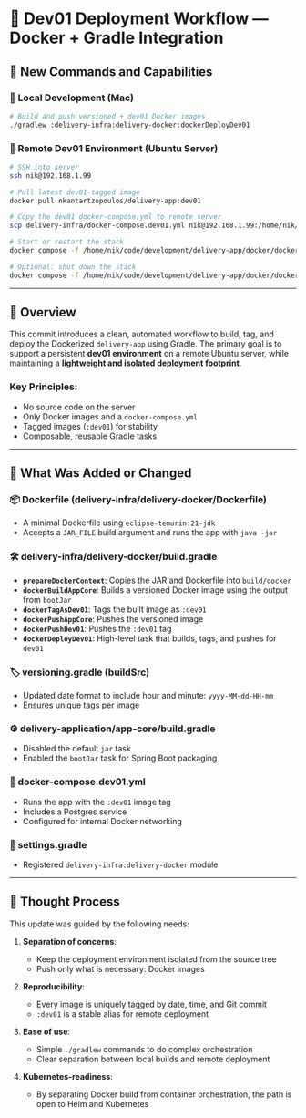 # 🐳 Dev01 Deployment Workflow — Docker + Gradle Integration

## 🔧 New Commands and Capabilities

### 🔁 Local Development (Mac)
```bash
# Build and push versioned + dev01 Docker images
./gradlew :delivery-infra:delivery-docker:dockerDeployDev01
```

### 🐧 Remote Dev01 Environment (Ubuntu Server)
```bash
# SSH into server
ssh nik@192.168.1.99

# Pull latest dev01-tagged image
docker pull nkantartzopoulos/delivery-app:dev01

# Copy the dev01 docker-compose.yml to remote server
scp delivery-infra/docker-compose.dev01.yml nik@192.168.1.99:/home/nik/code/development/delivery-app/docker/

# Start or restart the stack
docker compose -f /home/nik/code/development/delivery-app/docker/docker-compose.dev01.yml up -d

# Optional: shut down the stack
docker compose -f /home/nik/code/development/delivery-app/docker/docker-compose.dev01.yml down
```

---

## 🧠 Overview

This commit introduces a clean, automated workflow to build, tag, and deploy the Dockerized `delivery-app` using Gradle. The primary goal is to support a persistent **dev01 environment** on a remote Ubuntu server, while maintaining a **lightweight and isolated deployment footprint**.

### Key Principles:
- No source code on the server
- Only Docker images and a `docker-compose.yml`
- Tagged images (`:dev01`) for stability
- Composable, reusable Gradle tasks

---

## 🔨 What Was Added or Changed

### 📦 Dockerfile (delivery-infra/delivery-docker/Dockerfile)
- A minimal Dockerfile using `eclipse-temurin:21-jdk`
- Accepts a `JAR_FILE` build argument and runs the app with `java -jar`

### 🛠️ delivery-infra/delivery-docker/build.gradle
- **`prepareDockerContext`**: Copies the JAR and Dockerfile into `build/docker`
- **`dockerBuildAppCore`**: Builds a versioned Docker image using the output from `bootJar`
- **`dockerTagAsDev01`**: Tags the built image as `:dev01`
- **`dockerPushAppCore`**: Pushes the versioned image
- **`dockerPushDev01`**: Pushes the `:dev01` tag
- **`dockerDeployDev01`**: High-level task that builds, tags, and pushes for `dev01`

### 🏷 versioning.gradle (buildSrc)
- Updated date format to include hour and minute: `yyyy-MM-dd-HH-mm`
- Ensures unique tags per image

### ⚙️ delivery-application/app-core/build.gradle
- Disabled the default `jar` task
- Enabled the `bootJar` task for Spring Boot packaging

### 🧾 docker-compose.dev01.yml
- Runs the app with the `:dev01` image tag
- Includes a Postgres service
- Configured for internal Docker networking

### 🧩 settings.gradle
- Registered `delivery-infra:delivery-docker` module

---

## 🧪 Thought Process

This update was guided by the following needs:

1. **Separation of concerns**:
    - Keep the deployment environment isolated from the source tree
    - Push only what is necessary: Docker images

2. **Reproducibility**:
    - Every image is uniquely tagged by date, time, and Git commit
    - `:dev01` is a stable alias for remote deployment

3. **Ease of use**:
    - Simple `./gradlew` commands to do complex orchestration
    - Clear separation between local builds and remote deployment

4. **Kubernetes-readiness**:
    - By separating Docker build from container orchestration, the path is open to Helm and Kubernetes

